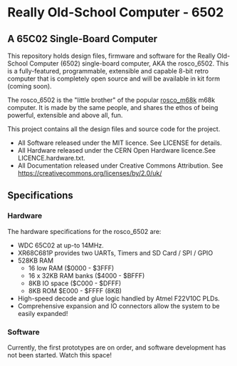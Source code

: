 # Really Old-School Computer - 6502
## A 65C02 Single-Board Computer

This repository holds design files, firmware and software for the Really Old-School Computer 
(6502) single-board computer, AKA the rosco_6502. This is a fully-featured, programmable,
extensible and capable 8-bit retro computer that is completely open source  and will be
available in kit form (coming soon).

The rosco_6502 is the "little brother" of the popular [rosco_m68k](https://github.com/rosco-m68k)
m68k computer. It is made by the same people, and shares the ethos of being powerful, extensible
and above all, fun.

This project contains all the design files and source code for the project. 

* All Software released under the MIT licence. See LICENSE for details.
* All Hardware released under the CERN Open Hardware licence.See LICENCE.hardware.txt.
* All Documentation released under Creative Commons Attribution. See https://creativecommons.org/licenses/by/2.0/uk/

## Specifications

### Hardware

The hardware specifications for the rosco_6502 are:

* WDC 65C02 at up-to 14MHz.
* XR68C681P provides two UARTs, Timers and SD Card / SPI / GPIO
* 528KB RAM 
    * 16 low RAM ($0000 - $3FFF)
    * 16 x 32KB RAM banks ($4000 - $BFFF) 
    * 8KB IO space ($C000 - $DFFF)
    * 8KB ROM $E000 - $FFFF (8KB)
* High-speed decode and glue logic handled by Atmel F22V10C PLDs.
* Comprehensive expansion and IO connectors allow the system to be easily expanded!

### Software

Currently, the first prototypes are on order, and software development has
not been started. Watch this space!

